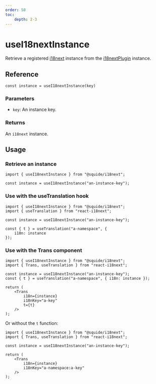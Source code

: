 ```yaml
---
order: 50
toc:
    depth: 2-3
---
```


# useI18nextInstance

Retrieve a registered [i18next](https://www.i18next.com/) instance from the [i18nextPlugin](./i18nextPlugin.md) instance.

## Reference

```tsx
const instance = useI18nextInstance(key)
```

### Parameters

- `key`: An instance key.

### Returns

An `i18next` instance.

## Usage

### Retrieve an instance

```tsx !#3
import { useI18nextInstance } from "@squide/i18next";

const instance = useI18nextInstance("an-instance-key");
```

### Use with the useTranslation hook

```tsx !#4,7
import { useI18nextInstance } from "@squide/i18next";
import { useTranslation } from "react-i18next";

const instance = useI18nextInstance("an-instance-key");

const { t } = useTranslation("a-namespace", {
    i18n: instance 
});
```

### Use with the Trans component

```tsx !#4,5,9,11
import { useI18nextInstance } from "@squide/i18next";
import { Trans, useTranslation } from "react-i18next";

const instance = useI18nextInstance("an-instance-key");
const { t } = useTranslation("a-namespace", { i18n: instance });

return (
    <Trans
        i18n={instance}
        i18nKey="a-key"
        t={t}
    />
);
```

Or without the `t` function:

```tsx !#4,8,9
import { useI18nextInstance } from "@squide/i18next";
import { Trans, useTranslation } from "react-i18next";

const instance = useI18nextInstance("an-instance-key");

return (
    <Trans
        i18n={instance}
        i18nKey="a-namespace:a-key"
    />
);
```
